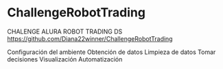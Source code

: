 # ChallengeRobotTrading
CHALENGE ALURA ROBOT TRADING DS
https://github.com/Diana22winner/ChallengeRobotTrading

Configuración del ambiente
Obtención de datos
Limpieza de datos
Tomar decisiones
Visualización
Automatización
